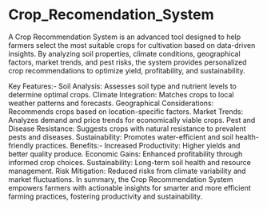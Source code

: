 # Crop_Recomendation_System
A Crop Recommendation System is an advanced tool designed to help farmers select the most suitable crops for cultivation based on data-driven insights. By analyzing soil properties, climate conditions, geographical factors, market trends, and pest risks, the system provides personalized crop recommendations to optimize yield, profitability, and sustainability.

Key Features:-
Soil Analysis: Assesses soil type and nutrient levels to determine optimal crops.
Climate Integration: Matches crops to local weather patterns and forecasts.
Geographical Considerations: Recommends crops based on location-specific factors.
Market Trends: Analyzes demand and price trends for economically viable crops.
Pest and Disease Resistance: Suggests crops with natural resistance to prevalent pests and diseases.
Sustainability: Promotes water-efficient and soil health-friendly practices.
Benefits:-
Increased Productivity: Higher yields and better quality produce.
Economic Gains: Enhanced profitability through informed crop choices.
Sustainability: Long-term soil health and resource management.
Risk Mitigation: Reduced risks from climate variability and market fluctuations.
In summary, the Crop Recommendation System empowers farmers with actionable insights for smarter and more efficient farming practices, fostering productivity and sustainability.
